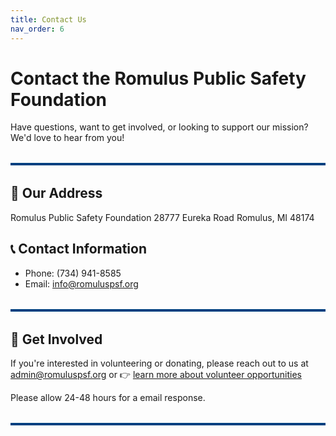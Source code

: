 ```yaml
---
title: Contact Us
nav_order: 6
---
```


# Contact the Romulus Public Safety Foundation

Have questions, want to get involved, or looking to support our mission? We'd love to hear from you!

<hr style="border: none; height: 4px; background-color: #004080; margin: 2rem 0;" />

## 📍 Our Address
Romulus Public Safety Foundation
28777 Eureka Road
Romulus, MI 48174

## 📞 Contact Information
- Phone: (734) 941-8585
- Email: info@romuluspsf.org

<hr style="border: none; height: 4px; background-color: #004080; margin: 2rem 0;" />

## 🤝 Get Involved
If you're interested in volunteering or donating, please reach out to us at admin@romuluspsf.org or 👉 [learn more about volunteer opportunities](/docs/Volunteer.html)


Please allow 24-48 hours for a email response.

<hr style="border: none; height: 4px; background-color: #004080; margin: 2rem 0;" />
